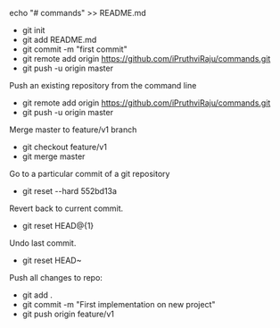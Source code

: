 echo "# commands" >> README.md
- git init
- git add README.md
- git commit -m "first commit"
- git remote add origin https://github.com/iPruthviRaju/commands.git
- git push -u origin master

Push an existing repository from the command line

- git remote add origin https://github.com/iPruthviRaju/commands.git
- git push -u origin master

Merge master to feature/v1 branch
- git checkout feature/v1
- git merge master

Go to a particular commit of a git repository
- git reset --hard 552bd13a

Revert back to current commit.
- git reset HEAD@{1}

Undo last commit.
- git reset HEAD~

Push all changes to repo:
- git add .
- git commit -m "First implementation on new project"
- git push origin feature/v1
